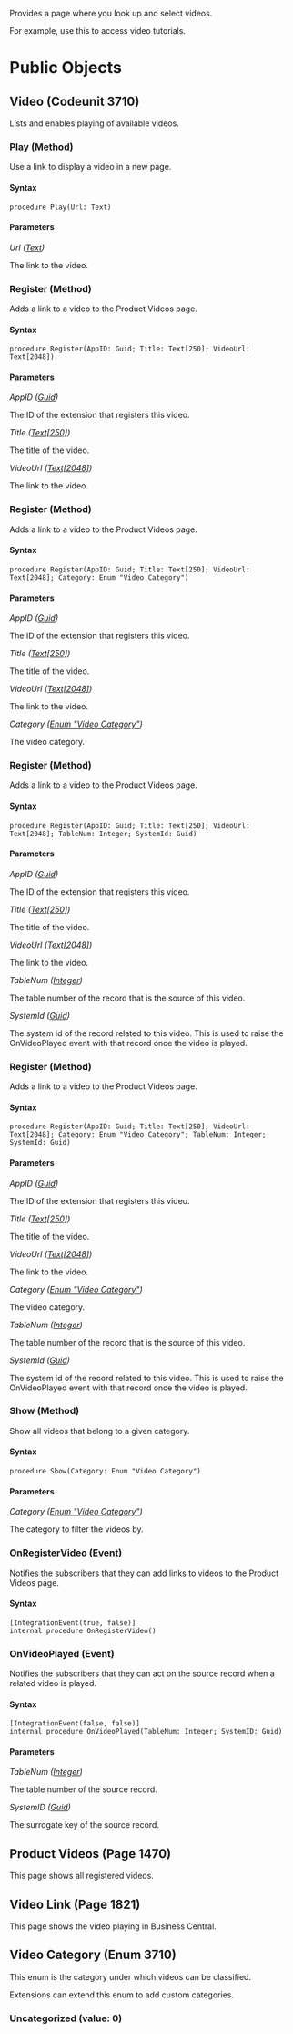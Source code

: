 Provides a page where you look up and select videos. 

For example, use this to access video tutorials.


# Public Objects
## Video (Codeunit 3710)
 Lists and enables playing of available videos.

### Play (Method) <a name="Play"></a> 
 Use a link to display a video in a new page. 

#### Syntax
```
procedure Play(Url: Text)
```
#### Parameters
*Url ([Text](https://docs.microsoft.com/en-us/dynamics365/business-central/dev-itpro/developer/methods-auto/text/text-data-type))* 

 The link to the video.

### Register (Method) <a name="Register"></a> 
 Adds a link to a video to the Product Videos page. 
 

#### Syntax
```
procedure Register(AppID: Guid; Title: Text[250]; VideoUrl: Text[2048])
```
#### Parameters
*AppID ([Guid](https://docs.microsoft.com/en-us/dynamics365/business-central/dev-itpro/developer/methods-auto/guid/guid-data-type))* 

 The ID of the extension that registers this video.

*Title ([Text[250]](https://docs.microsoft.com/en-us/dynamics365/business-central/dev-itpro/developer/methods-auto/text/text-data-type))* 

 The title of the video.

*VideoUrl ([Text[2048]](https://docs.microsoft.com/en-us/dynamics365/business-central/dev-itpro/developer/methods-auto/text/text-data-type))* 

 The link to the video.

### Register (Method) <a name="Register"></a> 
 Adds a link to a video to the Product Videos page. 
 

#### Syntax
```
procedure Register(AppID: Guid; Title: Text[250]; VideoUrl: Text[2048]; Category: Enum "Video Category")
```
#### Parameters
*AppID ([Guid](https://docs.microsoft.com/en-us/dynamics365/business-central/dev-itpro/developer/methods-auto/guid/guid-data-type))* 

 The ID of the extension that registers this video.

*Title ([Text[250]](https://docs.microsoft.com/en-us/dynamics365/business-central/dev-itpro/developer/methods-auto/text/text-data-type))* 

 The title of the video.

*VideoUrl ([Text[2048]](https://docs.microsoft.com/en-us/dynamics365/business-central/dev-itpro/developer/methods-auto/text/text-data-type))* 

 The link to the video.

*Category ([Enum "Video Category"]())* 

 The video category.

### Register (Method) <a name="Register"></a> 
 Adds a link to a video to the Product Videos page. 
 

#### Syntax
```
procedure Register(AppID: Guid; Title: Text[250]; VideoUrl: Text[2048]; TableNum: Integer; SystemId: Guid)
```
#### Parameters
*AppID ([Guid](https://docs.microsoft.com/en-us/dynamics365/business-central/dev-itpro/developer/methods-auto/guid/guid-data-type))* 

 The ID of the extension that registers this video.

*Title ([Text[250]](https://docs.microsoft.com/en-us/dynamics365/business-central/dev-itpro/developer/methods-auto/text/text-data-type))* 

 The title of the video.

*VideoUrl ([Text[2048]](https://docs.microsoft.com/en-us/dynamics365/business-central/dev-itpro/developer/methods-auto/text/text-data-type))* 

 The link to the video.

*TableNum ([Integer](https://docs.microsoft.com/en-us/dynamics365/business-central/dev-itpro/developer/methods-auto/integer/integer-data-type))* 

 The table number of the record that is the source of this video.

*SystemId ([Guid](https://docs.microsoft.com/en-us/dynamics365/business-central/dev-itpro/developer/methods-auto/guid/guid-data-type))* 

 The system id of the record related to this video. This is 
 used to raise the OnVideoPlayed event with that record once the video is 
 played.

### Register (Method) <a name="Register"></a> 
 Adds a link to a video to the Product Videos page. 
 

#### Syntax
```
procedure Register(AppID: Guid; Title: Text[250]; VideoUrl: Text[2048]; Category: Enum "Video Category"; TableNum: Integer; SystemId: Guid)
```
#### Parameters
*AppID ([Guid](https://docs.microsoft.com/en-us/dynamics365/business-central/dev-itpro/developer/methods-auto/guid/guid-data-type))* 

 The ID of the extension that registers this video.

*Title ([Text[250]](https://docs.microsoft.com/en-us/dynamics365/business-central/dev-itpro/developer/methods-auto/text/text-data-type))* 

 The title of the video.

*VideoUrl ([Text[2048]](https://docs.microsoft.com/en-us/dynamics365/business-central/dev-itpro/developer/methods-auto/text/text-data-type))* 

 The link to the video.

*Category ([Enum "Video Category"]())* 

 The video category.

*TableNum ([Integer](https://docs.microsoft.com/en-us/dynamics365/business-central/dev-itpro/developer/methods-auto/integer/integer-data-type))* 

 The table number of the record that is the source of this video.

*SystemId ([Guid](https://docs.microsoft.com/en-us/dynamics365/business-central/dev-itpro/developer/methods-auto/guid/guid-data-type))* 

 The system id of the record related to this video. This is 
 used to raise the OnVideoPlayed event with that record once the video is 
 played.

### Show (Method) <a name="Show"></a> 

 Show all videos that belong to a given category.
 

#### Syntax
```
procedure Show(Category: Enum "Video Category")
```
#### Parameters
*Category ([Enum "Video Category"]())* 

The category to filter the videos by.

### OnRegisterVideo (Event) <a name="OnRegisterVideo"></a> 
 Notifies the subscribers that they can add links to videos to the Product Videos page.

#### Syntax
```
[IntegrationEvent(true, false)]
internal procedure OnRegisterVideo()
```
### OnVideoPlayed (Event) <a name="OnVideoPlayed"></a> 
 Notifies the subscribers that they can act on the source record when a related video is played.

#### Syntax
```
[IntegrationEvent(false, false)]
internal procedure OnVideoPlayed(TableNum: Integer; SystemID: Guid)
```
#### Parameters
*TableNum ([Integer](https://docs.microsoft.com/en-us/dynamics365/business-central/dev-itpro/developer/methods-auto/integer/integer-data-type))* 

The table number of the source record.

*SystemID ([Guid](https://docs.microsoft.com/en-us/dynamics365/business-central/dev-itpro/developer/methods-auto/guid/guid-data-type))* 

The surrogate key of the source record.


## Product Videos (Page 1470)
This page shows all registered videos.


## Video Link (Page 1821)
This page shows the video playing in Business Central.


## Video Category (Enum 3710)
This enum is the category under which videos can be classified.

Extensions can extend this enum to add custom categories.

### Uncategorized (value: 0)

